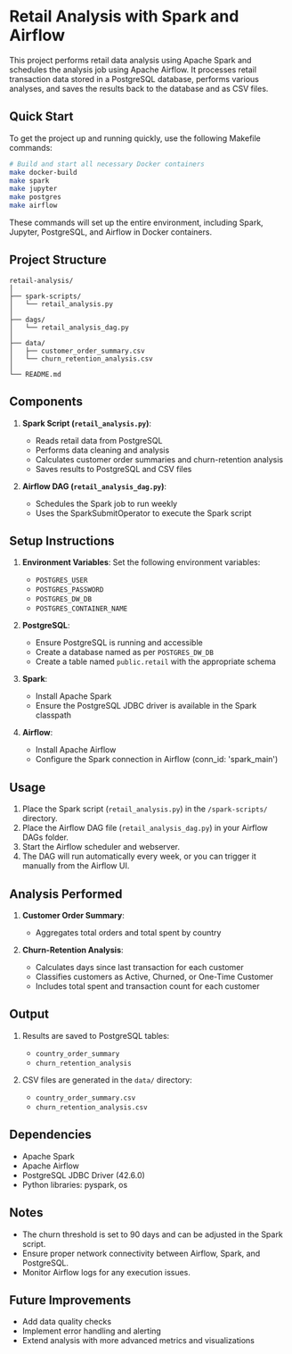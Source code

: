 # Retail Analysis with Spark and Airflow

This project performs retail data analysis using Apache Spark and schedules the analysis job using Apache Airflow. It processes retail transaction data stored in a PostgreSQL database, performs various analyses, and saves the results back to the database and as CSV files.

## Quick Start

To get the project up and running quickly, use the following Makefile commands:

```bash
# Build and start all necessary Docker containers
make docker-build
make spark
make jupyter
make postgres
make airflow
```

These commands will set up the entire environment, including Spark, Jupyter, PostgreSQL, and Airflow in Docker containers.

## Project Structure

```
retail-analysis/
│
├── spark-scripts/
│   └── retail_analysis.py
│
├── dags/
│   └── retail_analysis_dag.py
│
├── data/
│   ├── customer_order_summary.csv
│   └── churn_retention_analysis.csv
│
└── README.md
```

## Components

1. **Spark Script (`retail_analysis.py`)**: 
   - Reads retail data from PostgreSQL
   - Performs data cleaning and analysis
   - Calculates customer order summaries and churn-retention analysis
   - Saves results to PostgreSQL and CSV files

2. **Airflow DAG (`retail_analysis_dag.py`)**: 
   - Schedules the Spark job to run weekly
   - Uses the SparkSubmitOperator to execute the Spark script

## Setup Instructions

1. **Environment Variables**: 
   Set the following environment variables:
   - `POSTGRES_USER`
   - `POSTGRES_PASSWORD`
   - `POSTGRES_DW_DB`
   - `POSTGRES_CONTAINER_NAME`

2. **PostgreSQL**: 
   - Ensure PostgreSQL is running and accessible
   - Create a database named as per `POSTGRES_DW_DB`
   - Create a table named `public.retail` with the appropriate schema

3. **Spark**: 
   - Install Apache Spark
   - Ensure the PostgreSQL JDBC driver is available in the Spark classpath

4. **Airflow**: 
   - Install Apache Airflow
   - Configure the Spark connection in Airflow (conn_id: 'spark_main')

## Usage

1. Place the Spark script (`retail_analysis.py`) in the `/spark-scripts/` directory.
2. Place the Airflow DAG file (`retail_analysis_dag.py`) in your Airflow DAGs folder.
3. Start the Airflow scheduler and webserver.
4. The DAG will run automatically every week, or you can trigger it manually from the Airflow UI.

## Analysis Performed

1. **Customer Order Summary**: 
   - Aggregates total orders and total spent by country

2. **Churn-Retention Analysis**: 
   - Calculates days since last transaction for each customer
   - Classifies customers as Active, Churned, or One-Time Customer
   - Includes total spent and transaction count for each customer

## Output

1. Results are saved to PostgreSQL tables:
   - `country_order_summary`
   - `churn_retention_analysis`

2. CSV files are generated in the `data/` directory:
   - `country_order_summary.csv`
   - `churn_retention_analysis.csv`

## Dependencies

- Apache Spark
- Apache Airflow
- PostgreSQL JDBC Driver (42.6.0)
- Python libraries: pyspark, os

## Notes

- The churn threshold is set to 90 days and can be adjusted in the Spark script.
- Ensure proper network connectivity between Airflow, Spark, and PostgreSQL.
- Monitor Airflow logs for any execution issues.

## Future Improvements

- Add data quality checks
- Implement error handling and alerting
- Extend analysis with more advanced metrics and visualizations